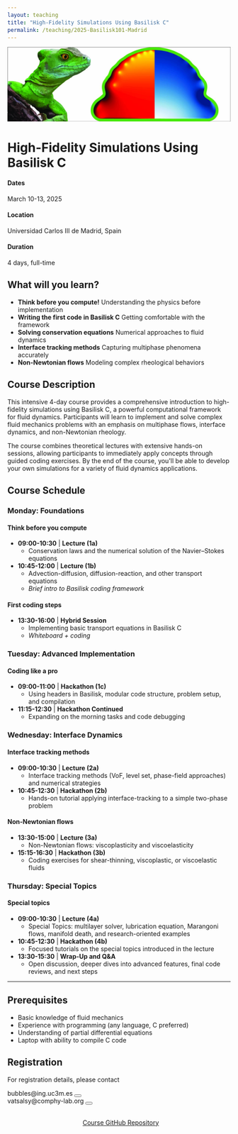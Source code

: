 ```yaml
---
layout: teaching
title: "High-Fidelity Simulations Using Basilisk C"
permalink: /teaching/2025-Basilisk101-Madrid
---
```


<div class="course-image">
  <img src="/assets/images/teaching/basilisk-madrid-banner.jpg" alt="High-Fidelity Simulations Using Basilisk C" loading="lazy">
</div>

# High-Fidelity Simulations Using Basilisk C

<div class="course-details">
  <div class="course-details__item">
    <h4><i class="fa-solid fa-calendar-days"></i> Dates</h4>
    <p>March 10-13, 2025</p>
  </div>
  <div class="course-details__item">
    <h4><i class="fa-solid fa-location-dot"></i> Location</h4>
    <p>Universidad Carlos III de Madrid, Spain</p>
  </div>
  <div class="course-details__item">
    <h4><i class="fa-solid fa-clock"></i> Duration</h4>
    <p>4 days, full-time</p>
  </div>
</div>

## What will you learn?

- **Think before you compute!** Understanding the physics before implementation
- **Writing the first code in Basilisk C** Getting comfortable with the framework
- **Solving conservation equations** Numerical approaches to fluid dynamics
- **Interface tracking methods** Capturing multiphase phenomena accurately
- **Non-Newtonian flows** Modeling complex rheological behaviors

## Course Description

This intensive 4-day course provides a comprehensive introduction to high-fidelity simulations using Basilisk C, a powerful computational framework for fluid dynamics. Participants will learn to implement and solve complex fluid mechanics problems with an emphasis on multiphase flows, interface dynamics, and non-Newtonian rheology.

The course combines theoretical lectures with extensive hands-on sessions, allowing participants to immediately apply concepts through guided coding exercises. By the end of the course, you'll be able to develop your own simulations for a variety of fluid dynamics applications.

## Course Schedule

### Monday: Foundations
#### Think before you compute
- **09:00-10:30** | **Lecture (1a)**
  - Conservation laws and the numerical solution of the Navier–Stokes equations
- **10:45-12:00** | **Lecture (1b)**
  - Advection-diffusion, diffusion-reaction, and other transport equations
  - *Brief intro to Basilisk coding framework*

#### First coding steps
- **13:30-16:00** | **Hybrid Session**
  - Implementing basic transport equations in Basilisk C
  - *Whiteboard + coding*

### Tuesday: Advanced Implementation
#### Coding like a pro
- **09:00-11:00** | **Hackathon (1c)**
  - Using headers in Basilisk, modular code structure, problem setup, and compilation
- **11:15-12:30** | **Hackathon Continued**
  - Expanding on the morning tasks and code debugging

### Wednesday: Interface Dynamics
#### Interface tracking methods
- **09:00-10:30** | **Lecture (2a)**
  - Interface tracking methods (VoF, level set, phase-field approaches) and numerical strategies
- **10:45-12:30** | **Hackathon (2b)**
  - Hands-on tutorial applying interface-tracking to a simple two-phase problem

#### Non-Newtonian flows
- **13:30-15:00** | **Lecture (3a)**
  - Non-Newtonian flows: viscoplasticity and viscoelasticity
- **15:15-16:30** | **Hackathon (3b)**
  - Coding exercises for shear-thinning, viscoplastic, or viscoelastic fluids

### Thursday: Special Topics
#### Special topics
- **09:00-10:30** | **Lecture (4a)**
  - Special Topics: multilayer solver, lubrication equation, Marangoni flows, manifold death, and research-oriented examples
- **10:45-12:30** | **Hackathon (4b)**
  - Focused tutorials on the special topics introduced in the lecture
- **13:30-15:30** | **Wrap-Up and Q&A**
  - Open discussion, deeper dives into advanced features, final code reviews, and next steps

---

## Prerequisites

- Basic knowledge of fluid mechanics
- Experience with programming (any language, C preferred)
- Understanding of partial differential equations
- Laptop with ability to compile C code


## Registration

For registration details, please contact 
<div class="email-container">
    <span class="email-text">bubbles@ing.uc3m.es</span>
    <button class="copy-btn" onclick="copyEmail(this)" data-text="bubbles@ing.uc3m.es">
        <i class="fas fa-copy"></i>
    </button>
</div>
<div class="email-container">
    <span class="email-text">vatsalsy@comphy-lab.org</span>
    <button class="copy-btn" onclick="copyEmail(this)" data-text="vatsalsy@comphy-lab.org">
        <i class="fas fa-copy"></i>
    </button>
</div>

<script>
function copyEmail(button) {
  const textToCopy = button.getAttribute('data-text');
  
  // Create a temporary textarea element to copy from
  const textarea = document.createElement('textarea');
  textarea.value = textToCopy;
  textarea.setAttribute('readonly', '');
  textarea.style.position = 'absolute';
  textarea.style.left = '-9999px';
  document.body.appendChild(textarea);
  
  // Select and copy the text
  textarea.select();
  document.execCommand('copy');
  
  // Remove the temporary element
  document.body.removeChild(textarea);
  
  // Show feedback
  const originalIcon = button.innerHTML;
  button.innerHTML = '<i class="fas fa-check"></i>';
  button.classList.add('copied');
  
  // Restore original state after a delay
  setTimeout(() => {
    button.innerHTML = originalIcon;
    button.classList.remove('copied');
  }, 2000);
}
</script>

<div style="margin-top: 2rem; text-align: center;">
  <a href="https://github.com/comphy-lab/Basilisk-101" class="course-card__link" target="_blank">
    <i class="fa-brands fa-github" style="margin-right: 0.5rem; font-style: normal;"></i>Course GitHub Repository
  </a>
</div> 
